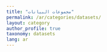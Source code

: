 ```yaml
---
title: "مجموعات البيانات"
permalink: /ar/categories/datasets/
layout: category
author_profile: true
taxonomy: datasets
lang: ar
---
```

